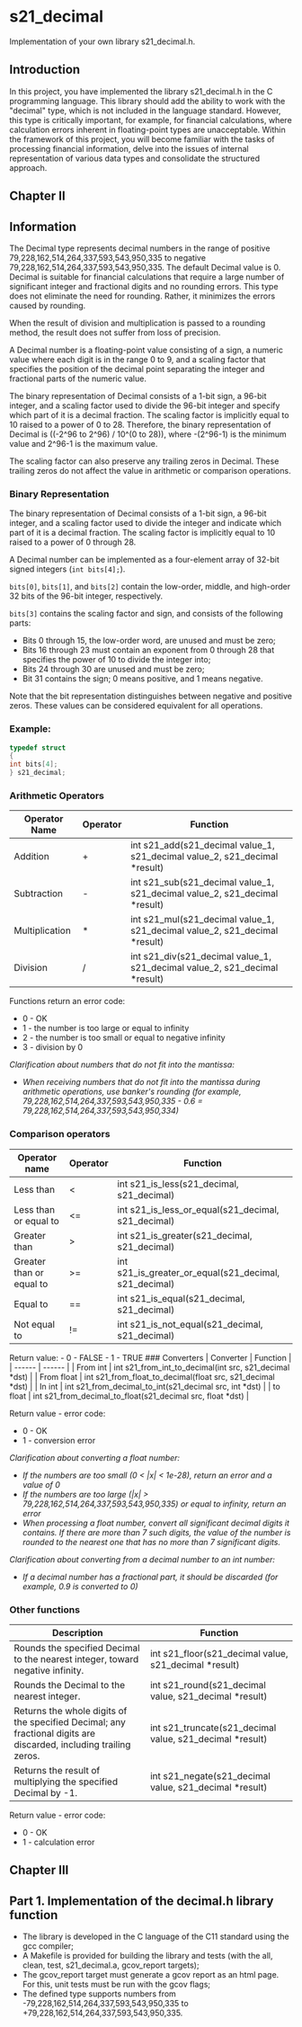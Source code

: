 # s21_decimal

Implementation of your own library s21_decimal.h.

## Introduction

In this project, you have implemented the library s21_decimal.h in the C programming language. This library should add the ability to work with the "decimal" type, which is not included in the language standard. However, this type is critically important, for example, for financial calculations, where calculation errors inherent in floating-point types are unacceptable. Within the framework of this project, you will become familiar with the tasks of processing financial information, delve into the issues of internal representation of various data types and consolidate the structured approach.

## Chapter II

## Information

The Decimal type represents decimal numbers in the range of positive 79,228,162,514,264,337,593,543,950,335 to negative 79,228,162,514,264,337,593,543,950,335. The default Decimal value is 0. Decimal is suitable for financial calculations that require a large number of significant integer and fractional digits and no rounding errors. This type does not eliminate the need for rounding. Rather, it minimizes the errors caused by rounding.

When the result of division and multiplication is passed to a rounding method, the result does not suffer from loss of precision.

A Decimal number is a floating-point value consisting of a sign, a numeric value where each digit is in the range 0 to 9, and a scaling factor that specifies the position of the decimal point separating the integer and fractional parts of the numeric value.

The binary representation of Decimal consists of a 1-bit sign, a 96-bit integer, and a scaling factor used to divide the 96-bit integer and specify which part of it is a decimal fraction. The scaling factor is implicitly equal to 10 raised to a power of 0 to 28. Therefore, the binary representation of Decimal is ((-2^96 to 2^96) / 10^(0 to 28)), where -(2^96-1) is the minimum value and 2^96-1 is the maximum value.

The scaling factor can also preserve any trailing zeros in Decimal. These trailing zeros do not affect the value in arithmetic or comparison operations.

### Binary Representation

The binary representation of Decimal consists of a 1-bit sign, a 96-bit integer, and a scaling factor used to divide the integer and indicate which part of it is a decimal fraction. The scaling factor is implicitly equal to 10 raised to a power of 0 through 28.

A Decimal number can be implemented as a four-element array of 32-bit signed integers (`int bits[4];`).

`bits[0]`, `bits[1]`, and `bits[2]` contain the low-order, middle, and high-order 32 bits of the 96-bit integer, respectively.

`bits[3]` contains the scaling factor and sign, and consists of the following parts:
- Bits 0 through 15, the low-order word, are unused and must be zero;
- Bits 16 through 23 must contain an exponent from 0 through 28 that specifies the power of 10 to divide the integer into;
- Bits 24 through 30 are unused and must be zero;
- Bit 31 contains the sign; 0 means positive, and 1 means negative.

Note that the bit representation distinguishes between negative and positive zeros. These values ​​can be considered equivalent for all operations.

### Example:

```c
typedef struct
{
int bits[4];
} s21_decimal;
```

### Arithmetic Operators

| Operator Name | Operator | Function |
| ------ | ------ |--------------------------------------------------------------------|
| Addition | + | int s21_add(s21_decimal value_1, s21_decimal value_2, s21_decimal *result) |
| Subtraction | - | int s21_sub(s21_decimal value_1, s21_decimal value_2, s21_decimal *result) |
| Multiplication | * | int s21_mul(s21_decimal value_1, s21_decimal value_2, s21_decimal *result) |
| Division | / | int s21_div(s21_decimal value_1, s21_decimal value_2, s21_decimal *result) |

Functions return an error code:
- 0 - OK
- 1 - the number is too large or equal to infinity
- 2 - the number is too small or equal to negative infinity
- 3 - division by 0

*Clarification about numbers that do not fit into the mantissa:*
- *When receiving numbers that do not fit into the mantissa during arithmetic operations, use banker's rounding (for example, 79,228,162,514,264,337,593,543,950,335 - 0.6 = 79,228,162,514,264,337,593,543,950,334)*

### Comparison operators

| Operator name | Operator | Function |
| ------ | ------ | ------ |
| Less than | < | int s21_is_less(s21_decimal, s21_decimal) |
| Less than or equal to | <= | int s21_is_less_or_equal(s21_decimal, s21_decimal) |
| Greater than | \> | int s21_is_greater(s21_decimal, s21_decimal) |
| Greater than or equal to | \>= | int s21_is_greater_or_equal(s21_decimal, s21_decimal) |
| Equal to | == | int s21_is_equal(s21_decimal, s21_decimal) |
| Not equal to | != | int s21_is_not_equal(s21_decimal, s21_decimal) |

Return value: - 0 - FALSE - 1 - TRUE ### Converters | Converter | Function |
| ------ | ------ |
| From int | int s21_from_int_to_decimal(int src, s21_decimal *dst) |
| From float | int s21_from_float_to_decimal(float src, s21_decimal *dst) |
| In int | int s21_from_decimal_to_int(s21_decimal src, int *dst) |
| to float | int s21_from_decimal_to_float(s21_decimal src, float *dst) |

Return value - error code:
- 0 - OK
- 1 - conversion error

*Clarification about converting a float number:*
- *If the numbers are too small (0 < |x| < 1e-28), return an error and a value of 0*
- *If the numbers are too large (|x| > 79,228,162,514,264,337,593,543,950,335) or equal to infinity, return an error*
- *When processing a float number, convert all significant decimal digits it contains. If there are more than 7 such digits, the value of the number is rounded to the nearest one that has no more than 7 significant digits.*

*Clarification about converting from a decimal number to an int number:*
- *If a decimal number has a fractional part, it should be discarded (for example, 0.9 is converted to 0)*

### Other functions

| Description | Function |
| ------ |----------------------------------------------------------|
| Rounds the specified Decimal to the nearest integer, toward negative infinity. | int s21_floor(s21_decimal value, s21_decimal *result) |
| Rounds the Decimal to the nearest integer. | int s21_round(s21_decimal value, s21_decimal *result) |
| Returns the whole digits of the specified Decimal; any fractional digits are discarded, including trailing zeros. | int s21_truncate(s21_decimal value, s21_decimal *result) |
| Returns the result of multiplying the specified Decimal by -1. | int s21_negate(s21_decimal value, s21_decimal *result) |

Return value - error code:
- 0 - OK
- 1 - calculation error

## Chapter III

## Part 1. Implementation of the decimal.h library function

- The library is developed in the C language of the C11 standard using the gcc compiler;
- A Makefile is provided for building the library and tests (with the all, clean, test, s21_decimal.a, gcov_report targets);
- The gcov_report target must generate a gcov report as an html page. For this, unit tests must be run with the gcov flags;
- The defined type supports numbers from -79,228,162,514,264,337,593,543,950,335 to +79,228,162,514,264,337,593,543,950,335.
